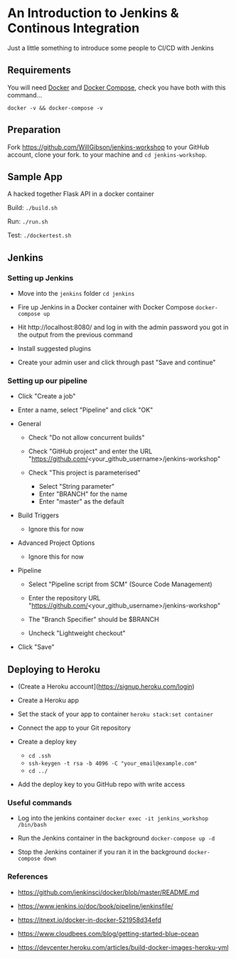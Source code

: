 # An Introduction to Jenkins & Continous Integration

Just a little something to introduce some people to CI/CD with Jenkins

## Requirements

You will need [Docker](https://docs.docker.com/get-docker/) and [Docker Compose](https://docs.docker.com/compose/install/), check you have both with this command...

    docker -v && docker-compose -v 

## Preparation

Fork https://github.com/WillGibson/jenkins-workshop to your GitHub account, clone your fork. to your machine and `cd jenkins-workshop`.

## Sample App

A hacked together Flask API in a docker container

Build: `./build.sh`

Run: `./run.sh`

Test: `./dockertest.sh`

## Jenkins

### Setting up Jenkins

* Move into the `jenkins` folder `cd jenkins`

* Fire up Jenkins in a Docker container with Docker Compose `docker-compose up`

* Hit http://localhost:8080/ and log in with the admin password you got in the output from the previous command

* Install suggested plugins

* Create your admin user and click through past "Save and continue"

### Setting up our pipeline

* Click "Create a job"

* Enter a name, select "Pipeline" and click "OK"

* General

  * Check "Do not allow concurrent builds"

  * Check "GitHub project" and enter the URL "https://github.com/<your_github_username>/jenkins-workshop"
  
  * Check "This project is parameterised"
  
    * Select "String parameter"
    * Enter "BRANCH" for the name
    * Enter "master" as the default

* Build Triggers

  * Ignore this for now
  
* Advanced Project Options

  * Ignore this for now

* Pipeline

  * Select "Pipeline script from SCM" (Source Code Management)
  
  * Enter the repository URL "https://github.com/<your_github_username>/jenkins-workshop"
  
  * The "Branch Specifier" should be $BRANCH
  
  * Uncheck "Lightweight checkout"

* Click "Save"

## Deploying to Heroku

* (Create a Heroku account](https://signup.heroku.com/login)

* Create a Heroku app

* Set the stack of your app to container `heroku stack:set container`

* Connect the app to your Git repository

* Create a deploy key

  * `cd .ssh`
  * `ssh-keygen -t rsa -b 4096 -C "your_email@example.com"`
  * `cd ../`
  
* Add the deploy key to you GitHub repo with write access

### Useful commands

* Log into the jenkins container `docker exec -it jenkins_workshop /bin/bash`

* Run the Jenkins container in the background `docker-compose up -d`

* Stop the Jenkins container if you ran it in the background `docker-compose down`

### References

* https://github.com/jenkinsci/docker/blob/master/README.md

* https://www.jenkins.io/doc/book/pipeline/jenkinsfile/

* https://itnext.io/docker-in-docker-521958d34efd

* https://www.cloudbees.com/blog/getting-started-blue-ocean

* https://devcenter.heroku.com/articles/build-docker-images-heroku-yml


